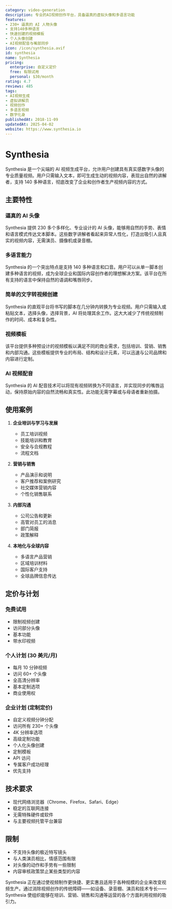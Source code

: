 ```yaml
---
category: video-generation
description: 专业的AI视频创作平台，具备逼真的虚拟头像和多语言功能
features:
- 230+ 逼真的 AI 人物头像
- 支持140多种语言
- 快速创建的视频模板
- 个人头像创建
- AI视频配音与嘴部同步
icon: /icon/synthesia.avif
id: synthesia
name: Synthesia
pricing:
  enterprise: 自定义定价
  free: 有限试用
  personal: $30/month
rating: 4.7
reviews: 485
tags:
- AI视频生成
- 虚拟讲解员
- 视频创作
- 多语言视频
- 数字化身
publishedAt: 2018-11-09
updatedAt: 2025-04-02
website: https://www.synthesia.io
---
```

# Synthesia

Synthesia 是一个尖端的 AI 视频生成平台，允许用户创建具有真实感数字头像的专业质量视频。用户只需输入文本，即可生成生动的视频内容，表现出自然的讲解者，支持 140 多种语言，彻底改变了企业和创作者生产视频内容的方式。

## 主要特性

### 逼真的 AI 头像
Synthesia 提供 230 多个多样化、专业设计的 AI 头像，能够用自然的手势、表情和语言模式传达文本脚本。这些数字讲解者看起来异常人性化，打造出吸引人且真实的视频内容，无需演员、摄像机或录音棚。

### 多语言能力
Synthesia 的一个突出特点是支持 140 多种语言和口音。用户可以从单一脚本创建多种语言的视频，成为全球企业和国际内容创作者的理想解决方案。该平台在所有支持的语言中保持自然的语调和嘴唇同步。

### 简单的文字转视频创建
Synthesia 的直观平台将书写的脚本在几分钟内转换为专业视频。用户只需输入或粘贴文本，选择头像，选择背景，AI 将处理其余工作。这大大减少了传统视频制作的时间、成本和复杂性。

### 视频模板
该平台提供多种预设计的视频模板以满足不同的商业需求，包括培训、营销、销售和内部沟通。这些模板提供专业的布局、结构和设计元素，可以迅速与公司品牌和内容进行定制。

### AI 视频配音
Synthesia 的 AI 配音技术可以将现有视频转换为不同语言，并实现同步的嘴唇运动，保持原始内容的自然流畅和真实性。此功能无需字幕或与母语者重新拍摄。

## 使用案例

1. **企业培训与学习与发展**
   - 员工培训视频
   - 技能培训和教育
   - 安全与合规教程
   - 流程文档

2. **营销与销售**
   - 产品演示和说明
   - 客户推荐和案例研究
   - 社交媒体营销内容
   - 个性化销售联系

3. **内部沟通**
   - 公司公告和更新
   - 高管对员工的消息
   - 部门简报
   - 政策解释

4. **本地化与全球内容**
   - 多语言产品营销
   - 区域培训材料
   - 国际客户支持
   - 全球品牌信息传达

## 定价与计划

### 免费试用
- 限制视频创建
- 访问部分头像
- 基本功能
- 带水印视频

### 个人计划 (30 美元/月)
- 每月 10 分钟视频
- 访问 60+ 个头像
- 全高清分辨率
- 基本定制选项
- 商业使用权

### 企业计划 (定制定价)
- 自定义视频分钟分配
- 访问所有 230+ 个头像
- 4K 分辨率选项
- 高级定制功能
- 个人化头像创建
- 定制模板
- API 访问
- 专属客户成功经理
- 优先支持

## 技术要求

- 现代网络浏览器（Chrome、Firefox、Safari、Edge）
- 稳定的互联网连接
- 无需特殊硬件或软件
- 与主要视频托管平台兼容

## 限制

- 不支持头像的极近特写镜头
- 与人类演员相比，情感范围有限
- 对头像的动作和手势有一些限制
- 内容审核政策禁止某些类型的内容

Synthesia 正在通过使视频制作更快捷、更实惠且适用于各种规模的企业来改变视频生产。通过消除视频创作的传统障碍——如设备、录音棚、演员和技术专长——Synthesia 使组织能够在培训、营销、销售和沟通等运营的各个方面利用视频的吸引力。